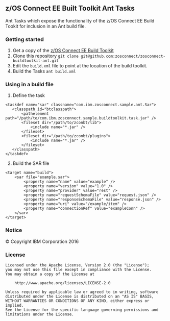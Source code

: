 ## z/OS Connect EE Built Toolkit Ant Tasks

Ant Tasks which expose the functionality of the z/OS Connect EE Build Tookit for inclusion in an Ant build file.

### Getting started

1. Get a copy of the [z/OS Connect EE Build Toolkit](http://www.ibm.com/support/knowledgecenter/SS4SVW_2.0.0/com.ibm.zosconnect.doc/installing/bt_install.html)
2. Clone this repository `git clone git@github.com:zosconnect/zosconnect-buildtoolkit-ant.git`
3. Edit the `build.xml` file to point at the location of the build toolkit.
4. Build the Tasks `ant build.xml`

### Using in a build file

 1. Define the task
 ```
 <taskdef name="sar" classname="com.ibm.zosconnect.sample.ant.Sar">
    <classpath id="btclasspath">
        <pathelement path="/path/to/com.ibm.zosconnect.sample.buildtoolkit.task.jar" />
        <fileset dir="/path/to/zconbt/lib">
            <include name="*.jar" />
        </fileset>
        <fileset dir="/path/to/zconbt/plugins">
            <include name="*.jar" />
        </fileset>
    </classpath>
</taskdef>
 ```
2. Build the SAR file
```
<target name="build">
    <sar file="example.sar">
        <property name="name" value="example" />
        <property name="version" value="1.0" />
        <property name="provider" value="rest" />
        <property name="requestSchemaFile" value="request.json" />
        <property name="responseSchemaFile" value="response.json" />
        <property name="uri" value="/example/item" />
        <property name="connectionRef" value="exampleConn" />
    </sar>
</target>
```

### Notice

&copy; Copyright IBM Corporation 2016

### License
```
Licensed under the Apache License, Version 2.0 (the "License");
you may not use this file except in compliance with the License.
You may obtain a copy of the License at

    http://www.apache.org/licenses/LICENSE-2.0

Unless required by applicable law or agreed to in writing, software
distributed under the License is distributed on an "AS IS" BASIS,
WITHOUT WARRANTIES OR CONDITIONS OF ANY KIND, either express or implied.
See the License for the specific language governing permissions and
limitations under the License.
```